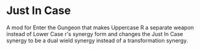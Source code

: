 # Just In Case
 A mod for Enter the Gungeon that makes Uppercase R a separate weapon instead of Lower Case r's synergy form and changes the Just In Case synergy to be a dual wield synergy instead of a transformation synergy.
